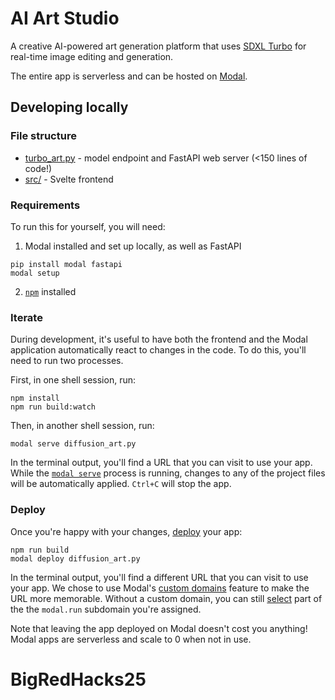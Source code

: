 # AI Art Studio

A creative AI-powered art generation platform that uses [SDXL Turbo](https://huggingface.co/stabilityai/sdxl-turbo) for real-time image editing and generation.

The entire app is serverless and can be hosted on [Modal](https://modal.com/).

## Developing locally

### File structure

- [turbo_art.py](./turbo_art.py) - model endpoint and FastAPI web server (<150 lines of code!)
- [src/](./src) - Svelte frontend

### Requirements

To run this for yourself, you will need:

1. Modal installed and set up locally, as well as FastAPI

```shell
pip install modal fastapi
modal setup
```

2. [`npm`](https://docs.npmjs.com/downloading-and-installing-node-js-and-npm) installed

### Iterate

During development, it's useful to have both the frontend and the Modal application automatically react to changes in the code. To do this, you'll need to run two processes.

First, in one shell session, run:

```shell
npm install
npm run build:watch
```

Then, in another shell session, run:

```shell
modal serve diffusion_art.py
```

In the terminal output, you'll find a URL that you can visit to use your app. While the [`modal serve`](<(https://modal.com/docs/guide/webhooks#developing-with-modal-serve)>) process is running, changes to any of the project files will be automatically applied. `Ctrl+C` will stop the app.

### Deploy

Once you're happy with your changes, [deploy](https://modal.com/docs/guide/managing-deployments#creating-deployments) your app:

```shell
npm run build
modal deploy diffusion_art.py
```

In the terminal output, you'll find a different URL that you can visit to use your app. We chose to use Modal's [custom domains](https://modal.com/docs/guide/webhooks#custom-domains) feature to make the URL more memorable. Without a custom domain, you can still [select](https://modal.com/docs/guide/webhook-urls#user-specified-urls) part of the the `modal.run` subdomain you're assigned.

Note that leaving the app deployed on Modal doesn't cost you anything! Modal apps are serverless and scale to 0 when not in use.
# BigRedHacks25
